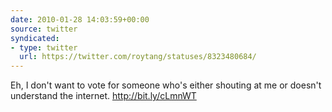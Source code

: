```yaml
---
date: 2010-01-28 14:03:59+00:00
source: twitter
syndicated:
- type: twitter
  url: https://twitter.com/roytang/statuses/8323480684/
---
```


Eh, I don't want to vote for someone who's either shouting at me or doesn't understand the internet. http://bit.ly/cLmnWT